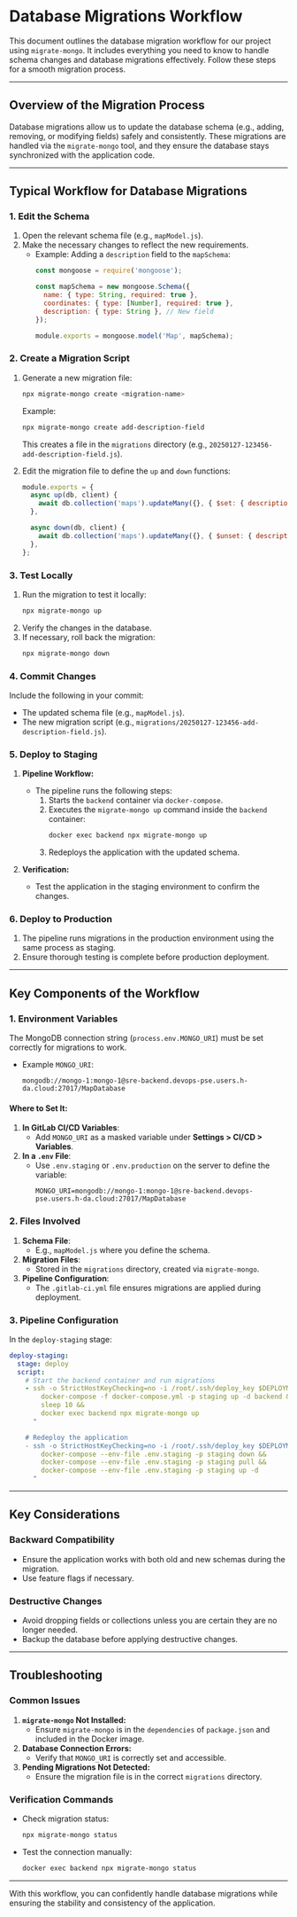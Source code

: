 # Database Migrations Workflow

This document outlines the database migration workflow for our project using `migrate-mongo`. It includes everything you need to know to handle schema changes and database migrations effectively. Follow these steps for a smooth migration process.

---

## Overview of the Migration Process

Database migrations allow us to update the database schema (e.g., adding, removing, or modifying fields) safely and consistently. These migrations are handled via the `migrate-mongo` tool, and they ensure the database stays synchronized with the application code.

---

## Typical Workflow for Database Migrations

### **1. Edit the Schema**
1. Open the relevant schema file (e.g., `mapModel.js`).
2. Make the necessary changes to reflect the new requirements.
   - Example: Adding a `description` field to the `mapSchema`:
     ```javascript
     const mongoose = require('mongoose');

     const mapSchema = new mongoose.Schema({
       name: { type: String, required: true },
       coordinates: { type: [Number], required: true },
       description: { type: String }, // New field
     });

     module.exports = mongoose.model('Map', mapSchema);
     ```

### **2. Create a Migration Script**
1. Generate a new migration file:
   ```bash
   npx migrate-mongo create <migration-name>
   ```
   Example:
   ```bash
   npx migrate-mongo create add-description-field
   ```
   This creates a file in the `migrations` directory (e.g., `20250127-123456-add-description-field.js`).

2. Edit the migration file to define the `up` and `down` functions:
   ```javascript
   module.exports = {
     async up(db, client) {
       await db.collection('maps').updateMany({}, { $set: { description: "No description available" } });
     },

     async down(db, client) {
       await db.collection('maps').updateMany({}, { $unset: { description: "" } });
     },
   };
   ```

### **3. Test Locally**
1. Run the migration to test it locally:
   ```bash
   npx migrate-mongo up
   ```
2. Verify the changes in the database.
3. If necessary, roll back the migration:
   ```bash
   npx migrate-mongo down
   ```

### **4. Commit Changes**
Include the following in your commit:
- The updated schema file (e.g., `mapModel.js`).
- The new migration script (e.g., `migrations/20250127-123456-add-description-field.js`).

### **5. Deploy to Staging**
1. **Pipeline Workflow:**
   - The pipeline runs the following steps:
     1. Starts the `backend` container via `docker-compose`.
     2. Executes the `migrate-mongo up` command inside the `backend` container:
        ```bash
        docker exec backend npx migrate-mongo up
        ```
     3. Redeploys the application with the updated schema.

2. **Verification:**
   - Test the application in the staging environment to confirm the changes.

### **6. Deploy to Production**
1. The pipeline runs migrations in the production environment using the same process as staging.
2. Ensure thorough testing is complete before production deployment.

---

## Key Components of the Workflow

### **1. Environment Variables**
The MongoDB connection string (`process.env.MONGO_URI`) must be set correctly for migrations to work.
- Example `MONGO_URI`:
  ```
  mongodb://mongo-1:mongo-1@sre-backend.devops-pse.users.h-da.cloud:27017/MapDatabase
  ```

#### Where to Set It:
1. **In GitLab CI/CD Variables**:
   - Add `MONGO_URI` as a masked variable under **Settings > CI/CD > Variables**.
2. **In a `.env` File**:
   - Use `.env.staging` or `.env.production` on the server to define the variable:
     ```env
     MONGO_URI=mongodb://mongo-1:mongo-1@sre-backend.devops-pse.users.h-da.cloud:27017/MapDatabase
     ```

### **2. Files Involved**
1. **Schema File**:
   - E.g., `mapModel.js` where you define the schema.
2. **Migration Files**:
   - Stored in the `migrations` directory, created via `migrate-mongo`.
3. **Pipeline Configuration**:
   - The `.gitlab-ci.yml` file ensures migrations are applied during deployment.

### **3. Pipeline Configuration**
In the `deploy-staging` stage:
```yaml
deploy-staging:
  stage: deploy
  script:
    # Start the backend container and run migrations
    - ssh -o StrictHostKeyChecking=no -i /root/.ssh/deploy_key $DEPLOYMENT_USER@$DEPLOYMENT_SERVER "
        docker-compose -f docker-compose.yml -p staging up -d backend &&
        sleep 10 &&
        docker exec backend npx migrate-mongo up
      "

    # Redeploy the application
    - ssh -o StrictHostKeyChecking=no -i /root/.ssh/deploy_key $DEPLOYMENT_USER@$DEPLOYMENT_SERVER "
        docker-compose --env-file .env.staging -p staging down &&
        docker-compose --env-file .env.staging -p staging pull &&
        docker-compose --env-file .env.staging -p staging up -d
      "
```

---

## Key Considerations

### **Backward Compatibility**
- Ensure the application works with both old and new schemas during the migration.
- Use feature flags if necessary.

### **Destructive Changes**
- Avoid dropping fields or collections unless you are certain they are no longer needed.
- Backup the database before applying destructive changes.

---

## Troubleshooting

### **Common Issues**
1. **`migrate-mongo` Not Installed:**
   - Ensure `migrate-mongo` is in the `dependencies` of `package.json` and included in the Docker image.
2. **Database Connection Errors:**
   - Verify that `MONGO_URI` is correctly set and accessible.
3. **Pending Migrations Not Detected:**
   - Ensure the migration file is in the correct `migrations` directory.

### **Verification Commands**
- Check migration status:
  ```bash
  npx migrate-mongo status
  ```
- Test the connection manually:
  ```bash
  docker exec backend npx migrate-mongo status
  ```

---

With this workflow, you can confidently handle database migrations while ensuring the stability and consistency of the application.

